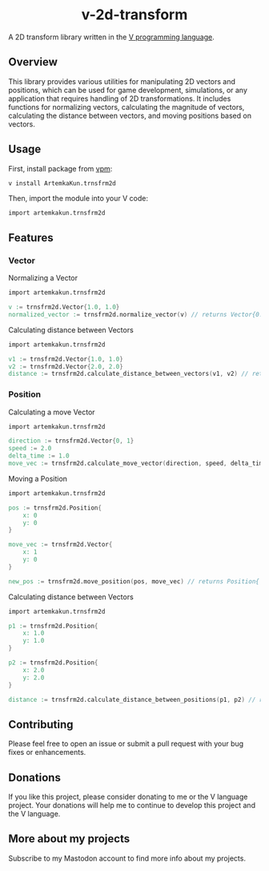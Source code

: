 <h1 align="center">v-2d-transform</h1>

A 2D transform library written in the [V programming language](https://vlang.io/).

## Overview

This library provides various utilities for manipulating 2D vectors and positions,
which can be used for game development, simulations, or any application that requires handling of
2D transformations. It includes functions for normalizing vectors, calculating the magnitude of
vectors, calculating the distance between vectors, and moving positions based on vectors.

## Usage

First, install package from [vpm](https://vpm.vlang.io/packages/ArtemkaKun.trnsfrm2d):

```
v install ArtemkaKun.trnsfrm2d
```

Then, import the module into your V code:

```v
import artemkakun.trnsfrm2d
```

## Features

### Vector

Normalizing a Vector

```v
import artemkakun.trnsfrm2d

v := trnsfrm2d.Vector{1.0, 1.0}
normalized_vector := trnsfrm2d.normalize_vector(v) // returns Vector{0.707106782, 0.707106782}
```

Calculating distance between Vectors

```v
import artemkakun.trnsfrm2d

v1 := trnsfrm2d.Vector{1.0, 1.0}
v2 := trnsfrm2d.Vector{2.0, 2.0}
distance := trnsfrm2d.calculate_distance_between_vectors(v1, v2) // returns 1.414213562
```

### Position

Calculating a move Vector

```v
import artemkakun.trnsfrm2d

direction := trnsfrm2d.Vector{0, 1}
speed := 2.0
delta_time := 1.0
move_vec := trnsfrm2d.calculate_move_vector(direction, speed, delta_time)! // returns Vector{x: 0, y: 2}
```

Moving a Position

```v
import artemkakun.trnsfrm2d

pos := trnsfrm2d.Position{
    x: 0
    y: 0
}

move_vec := trnsfrm2d.Vector{
    x: 1
    y: 0
}

new_pos := trnsfrm2d.move_position(pos, move_vec) // returns Position{ x: 1, y: 0 }
```

Calculating distance between Vectors

```v
import artemkakun.trnsfrm2d

p1 := trnsfrm2d.Position{
    x: 1.0
    y: 1.0
}

p2 := trnsfrm2d.Position{
    x: 2.0
    y: 2.0
}

distance := trnsfrm2d.calculate_distance_between_positions(p1, p2) // returns 1.414213562
```

## Contributing

Please feel free to open an issue or submit a pull request with your bug fixes or enhancements.

## Donations

If you like this project, please consider donating to me or the V language project.
Your donations will help me to continue to develop this project and the V language.

## More about my projects

Subscribe to my Mastodon account to find more info about my projects.
